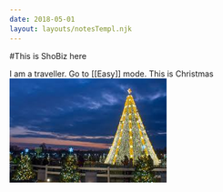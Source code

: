 ```yaml
---
date: 2018-05-01
layout: layouts/notesTempl.njk
---
```


#This is ShoBiz here

I am a traveller. Go to [[Easy]] mode. This is Christmas
![Christmas](/img/1.jpg)
